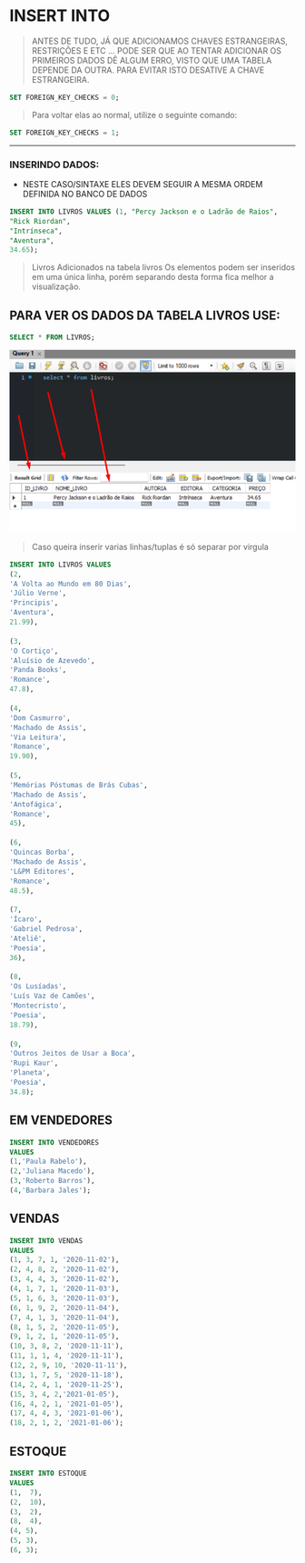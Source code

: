 # INSERT INTO

> ANTES DE TUDO, JÁ QUE ADICIONAMOS CHAVES ESTRANGEIRAS, RESTRIÇÕES E ETC ... PODE SER QUE AO TENTAR ADICIONAR OS PRIMEIROS DADOS DÊ ALGUM ERRO, VISTO QUE UMA TABELA DEPENDE DA OUTRA.
> PARA EVITAR ISTO DESATIVE A CHAVE ESTRANGEIRA.

````sql
SET FOREIGN_KEY_CHECKS = 0;
````
> Para voltar elas ao normal, utilize o seguinte comando:

````sql
SET FOREIGN_KEY_CHECKS = 1;
````

------------------------------------
### INSERINDO DADOS:
- NESTE CASO/SINTAXE ELES DEVEM SEGUIR A MESMA ORDEM DEFINIDA NO BANCO DE DADOS

````sql	
INSERT INTO LIVROS VALUES (1, "Percy Jackson e o Ladrão de Raios", 
"Rick Riordan", 
"Intrínseca", 
"Aventura", 
34.65);
````
> Livros Adicionados na tabela livros
> Os elementos podem ser inseridos em uma única linha, porém separando desta forma fica melhor a visualização.

## PARA VER OS DADOS DA TABELA LIVROS USE:

````sql
SELECT * FROM LIVROS;
````

![Alt text](img/primaryinsert.png)

> Caso queira inserir varias linhas/tuplas é só separar por virgula

````sql
INSERT INTO LIVROS VALUES
(2,    
'A Volta ao Mundo em 80 Dias',    
'Júlio Verne',        
'Principis',     
'Aventura',    
21.99),

(3,    
'O Cortiço',                     
'Aluísio de Azevedo',  
'Panda Books',   
'Romance',    
47.8),

(4,    
'Dom Casmurro',                     
'Machado de Assis',    
'Via Leitura',   
'Romance',    
19.90),

(5,    
'Memórias Póstumas de Brás Cubas',    
'Machado de Assis',    
'Antofágica',    
'Romance',    
45),

(6,    
'Quincas Borba',                 
'Machado de Assis',    
'L&PM Editores', 
'Romance',    
48.5),

(7,   
'Ícaro',                             
'Gabriel Pedrosa',     
'Ateliê',          
'Poesia',    
36),

(8,    
'Os Lusíadas',                     
'Luís Vaz de Camões',  
'Montecristo',   
'Poesia',    
18.79),

(9,    
'Outros Jeitos de Usar a Boca',    
'Rupi Kaur',          
'Planeta',          
'Poesia',    
34.8);
````
## EM VENDEDORES

````sql
INSERT INTO VENDEDORES 
VALUES
(1,'Paula Rabelo'),
(2,'Juliana Macedo'),
(3,'Roberto Barros'),
(4,'Barbara Jales');
````

## VENDAS

````sql
INSERT INTO VENDAS 
VALUES 
(1, 3, 7, 1, '2020-11-02'),
(2, 4, 8, 2, '2020-11-02'),
(3, 4, 4, 3, '2020-11-02'),
(4, 1, 7, 1, '2020-11-03'),
(5, 1, 6, 3, '2020-11-03'),
(6, 1, 9, 2, '2020-11-04'),
(7, 4, 1, 3, '2020-11-04'),
(8, 1, 5, 2, '2020-11-05'),
(9, 1, 2, 1, '2020-11-05'),
(10, 3, 8, 2, '2020-11-11'),
(11, 1, 1, 4, '2020-11-11'),
(12, 2, 9, 10, '2020-11-11'),
(13, 1, 7, 5, '2020-11-18'),
(14, 2, 4, 1, '2020-11-25'),
(15, 3, 4, 2,'2021-01-05'),
(16, 4, 2, 1, '2021-01-05'),
(17, 4, 4, 3, '2021-01-06'),
(18, 2, 1, 2, '2021-01-06');
````
## ESTOQUE
````sql
INSERT INTO ESTOQUE 
VALUES
(1,  7),
(2,  10),
(3,  2),
(8,  4),
(4, 5),
(5, 3),
(6, 3);
````